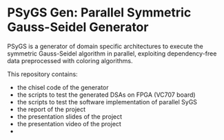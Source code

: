 # PSyGS Gen: Parallel Symmetric Gauss-Seidel Generator

PSyGS is a generator of domain specific architectures to execute
the symmetric Gauss-Seidel algorithm in parallel, exploiting
dependency-free data preprocessed with coloring algorithms.

This repository contains:
* the chisel code of the generator
* the scripts to test the generated DSAs on FPGA (VC707 board)
* the scripts to test the software implementation of parallel SyGS
* the report of the project
* the presentation slides of the project
* the presentation video of the project
* 
